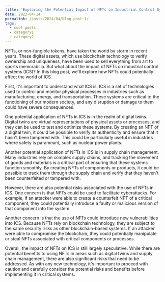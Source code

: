 ```yaml
---
title: 'Exploring the Potential Impact of NFTs on Industrial Control Systems: Opportunities and Risks'
date: 2023-04-14
permalink: /posts/2024/04/blog-post-1/
tags:
  - cool posts
  - category1
  - category2
---
```


NFTs, or non-fungible tokens, have taken the world by storm in recent years. These digital assets, which use blockchain technology to verify ownership and uniqueness, have been used to sell everything from art to sports memorabilia. But what about the impact of NFTs on industrial control systems (ICS)? In this blog post, we'll explore how NFTs could potentially affect the world of ICS.

First, it's important to understand what ICS is. ICS is a set of technologies used to control and monitor physical processes in industries such as manufacturing, energy, and transportation. These systems are critical to the functioning of our modern society, and any disruption or damage to them could have severe consequences.

One potential application of NFTs in ICS is in the realm of digital twins. Digital twins are virtual representations of physical assets or processes, and they can be used to test and optimize these systems. By creating an NFT of a digital twin, it could be possible to verify its authenticity and ensure that it hasn't been tampered with. This could be particularly useful in industries where safety is paramount, such as nuclear power plants.

Another potential application of NFTs in ICS is in supply chain management. Many industries rely on complex supply chains, and tracking the movement of goods and materials is a critical part of ensuring that these systems function smoothly. By creating NFTs of components or products, it could be possible to track them through the supply chain and verify that they haven't been counterfeited or tampered with.

However, there are also potential risks associated with the use of NFTs in ICS. One concern is that NFTs could be used to facilitate cyberattacks. For example, if an attacker were able to create a counterfeit NFT of a critical component, they could potentially introduce a faulty or malicious version of that component into the system.

Another concern is that the use of NFTs could introduce new vulnerabilities into ICS. Because NFTs rely on blockchain technology, they are subject to the same security risks as other blockchain-based systems. If an attacker were able to compromise the blockchain, they could potentially manipulate or steal NFTs associated with critical components or processes.

Overall, the impact of NFTs on ICS is still largely speculative. While there are potential benefits to using NFTs in areas such as digital twins and supply chain management, there are also significant risks that need to be addressed. As with any new technology, it's important to proceed with caution and carefully consider the potential risks and benefits before implementing it in critical systems.
